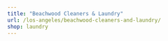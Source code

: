 ```yaml
---
title: "Beachwood Cleaners & Laundry"
url: /los-angeles/beachwood-cleaners-and-laundry/
shop: laundry
---
```

